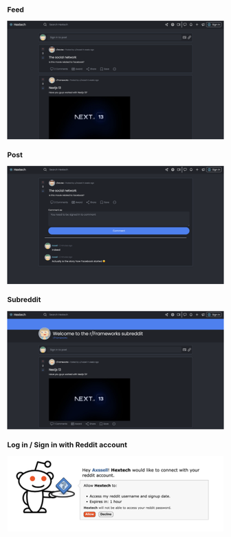 
### Feed
<img src='./public/images/feed.png'/>

### Post
<img src='./public/images/post.png'/>

### Subreddit
<img src='./public/images/subreddit.png'/>

### Log in / Sign in with Reddit account
<img src='./public/images/login.png'/>
